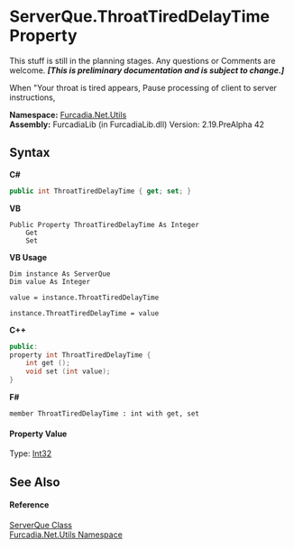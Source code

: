 # ServerQue.ThroatTiredDelayTime Property 
This stuff is still in the planning stages. Any questions or Comments are welcome. _**\[This is preliminary documentation and is subject to change.\]**_

When "Your throat is tired appears, Pause processing of client to server instructions,

**Namespace:**&nbsp;<a href="N_Furcadia_Net_Utils">Furcadia.Net.Utils</a><br />**Assembly:**&nbsp;FurcadiaLib (in FurcadiaLib.dll) Version: 2.19.PreAlpha 42

## Syntax

**C#**<br />
``` C#
public int ThroatTiredDelayTime { get; set; }
```

**VB**<br />
``` VB
Public Property ThroatTiredDelayTime As Integer
	Get
	Set
```

**VB Usage**<br />
``` VB Usage
Dim instance As ServerQue
Dim value As Integer

value = instance.ThroatTiredDelayTime

instance.ThroatTiredDelayTime = value
```

**C++**<br />
``` C++
public:
property int ThroatTiredDelayTime {
	int get ();
	void set (int value);
}
```

**F#**<br />
``` F#
member ThroatTiredDelayTime : int with get, set

```


#### Property Value
Type: <a href="http://msdn2.microsoft.com/en-us/library/td2s409d" target="_blank">Int32</a>

## See Also


#### Reference
<a href="T_Furcadia_Net_Utils_ServerQue">ServerQue Class</a><br /><a href="N_Furcadia_Net_Utils">Furcadia.Net.Utils Namespace</a><br />